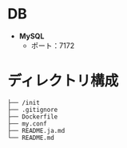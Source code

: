 # DB

- **MySQL**
  - ポート：7172

# ディレクトリ構成
```
├── /init
├── .gitignore
├── Dockerfile
├── my.conf
├── README.ja.md
└── README.md
```